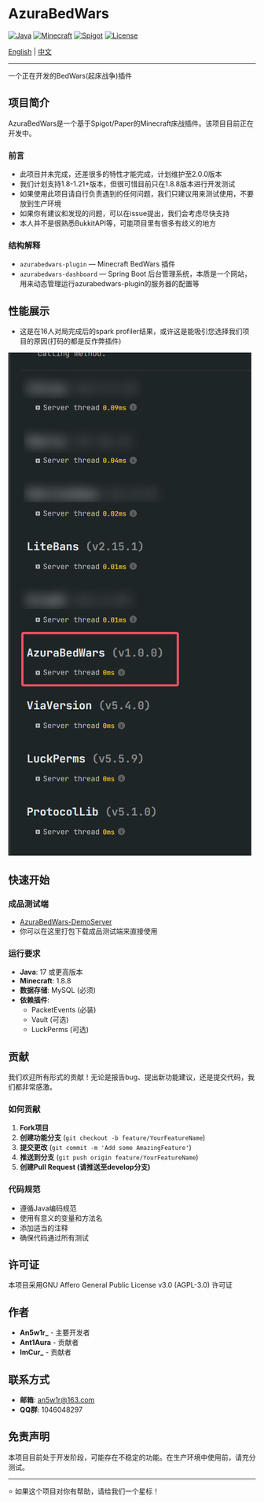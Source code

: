 # AzuraBedWars

[![Java](https://img.shields.io/badge/Java-17+-orange.svg)](https://www.oracle.com/java/)
[![Minecraft](https://img.shields.io/badge/Minecraft-1.8+-green.svg)](https://www.minecraft.net/)
[![Spigot](https://img.shields.io/badge/Spigot-API-blue.svg)](https://www.spigotmc.org/)
[![License](https://img.shields.io/badge/License-AGPL--3.0-blue.svg)](https://www.gnu.org/licenses/agpl-3.0)

[English](README.md) | [中文](README_CN.md)

---

一个正在开发的BedWars(起床战争)插件

## 项目简介

AzuraBedWars是一个基于Spigot/Paper的Minecraft床战插件。该项目目前正在开发中。

### 前言

- 此项目并未完成，还差很多的特性才能完成，计划维护至2.0.0版本
- 我们计划支持1.8-1.21+版本，但很可惜目前只在1.8.8版本进行开发测试
- 如果使用此项目请自行负责遇到的任何问题，我们只建议用来测试使用，不要放到生产环境
- 如果你有建议和发现的问题，可以在issue提出，我们会考虑尽快支持
- 本人并不是很熟悉BukkitAPI等，可能项目里有很多有歧义的地方

### 结构解释

- `azurabedwars-plugin` — Minecraft BedWars 插件
- `azurabedwars-dashboard` — Spring Boot 后台管理系统，本质是一个网站，用来动态管理运行azurabedwars-plugin的服务器的配置等

## 性能展示

- 这是在16人对局完成后的spark profiler结果，或许这是能吸引您选择我们项目的原因(打码的都是反作弊插件)

![性能测试结果](image/spark.png)

## 快速开始

### 成品测试端

- [AzuraBedWars-DemoServer](https://github.com/MindsMaster/AzuraBedWars-DemoServer)
- 你可以在这里打包下载成品测试端来直接使用

### 运行要求

- **Java**: 17 或更高版本
- **Minecraft**: 1.8.8
- **数据存储**: MySQL (必须)
- **依赖插件**:
    - PacketEvents (必装)
    - Vault (可选)
    - LuckPerms (可选)

## 贡献

我们欢迎所有形式的贡献！无论是报告bug、提出新功能建议，还是提交代码，我们都非常感激。

### 如何贡献

1. **Fork项目**
2. **创建功能分支** (`git checkout -b feature/YourFeatureName`)
3. **提交更改** (`git commit -m 'Add some AmazingFeature'`)
4. **推送到分支** (`git push origin feature/YourFeatureName`)
5. **创建Pull Request (请推送至develop分支)**

### 代码规范

- 遵循Java编码规范
- 使用有意义的变量和方法名
- 添加适当的注释
- 确保代码通过所有测试

## 许可证

本项目采用GNU Affero General Public License v3.0 (AGPL-3.0) 许可证

## 作者

- **An5w1r_** - 主要开发者
- **Ant1Aura** - 贡献者
- **ImCur_** - 贡献者

## 联系方式

- **邮箱**: an5w1r@163.com
- **QQ群**: 1046048297

## 免责声明

本项目目前处于开发阶段，可能存在不稳定的功能。在生产环境中使用前，请充分测试。

---

⭐ 如果这个项目对你有帮助，请给我们一个星标！ 
